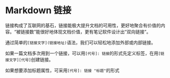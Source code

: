 # Markdown 链接

链接构成了互联网的基石，链接能极大提升文档的可用性，更好地聚合有价值的内容。“被链接数”能很好地体现文档价值，更有笔记软件设计出“双向链接”。

通过简单的`[链接文字](链接地址)`语法，我们可以轻松地添加外部或内部链接。

如果一篇文档多次用到一个链接，可以用`[代号]: 链接`的形式先定义标签，在用`[链接文字][代号]`创建链接。

如果想要添加标题属性，可采用`[代号]: 链接 "标题"`的形式
